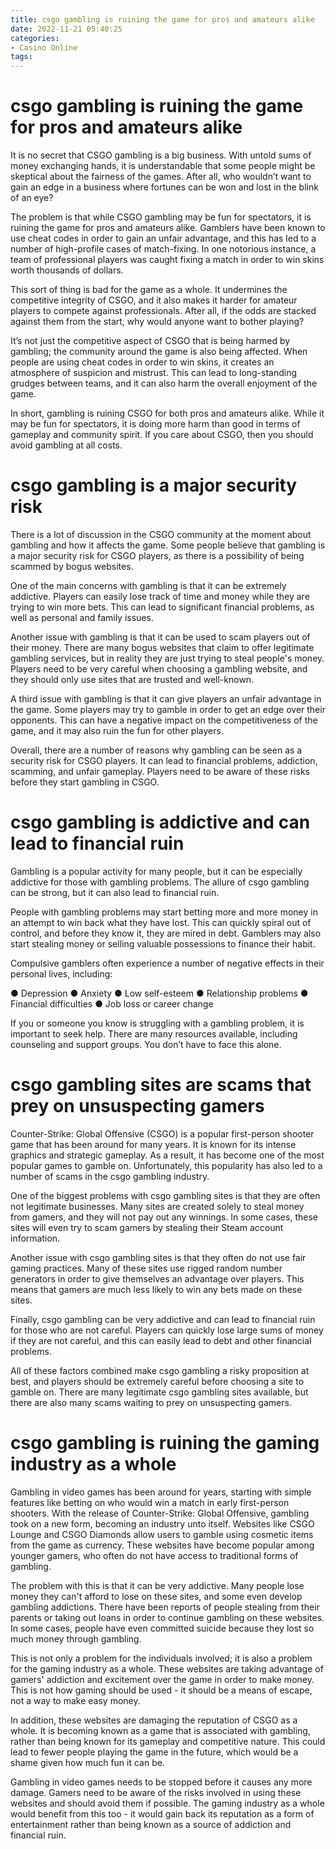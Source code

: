 ```yaml
---
title: csgo gambling is ruining the game for pros and amateurs alike
date: 2022-11-21 05:40:25
categories:
- Casino Online
tags:
---
```



#  csgo gambling is ruining the game for pros and amateurs alike

It is no secret that CSGO gambling is a big business. With untold sums of money exchanging hands, it is understandable that some people might be skeptical about the fairness of the games. After all, who wouldn’t want to gain an edge in a business where fortunes can be won and lost in the blink of an eye?

The problem is that while CSGO gambling may be fun for spectators, it is ruining the game for pros and amateurs alike. Gamblers have been known to use cheat codes in order to gain an unfair advantage, and this has led to a number of high-profile cases of match-fixing. In one notorious instance, a team of professional players was caught fixing a match in order to win skins worth thousands of dollars.

This sort of thing is bad for the game as a whole. It undermines the competitive integrity of CSGO, and it also makes it harder for amateur players to compete against professionals. After all, if the odds are stacked against them from the start, why would anyone want to bother playing?

It’s not just the competitive aspect of CSGO that is being harmed by gambling; the community around the game is also being affected. When people are using cheat codes in order to win skins, it creates an atmosphere of suspicion and mistrust. This can lead to long-standing grudges between teams, and it can also harm the overall enjoyment of the game.

In short, gambling is ruining CSGO for both pros and amateurs alike. While it may be fun for spectators, it is doing more harm than good in terms of gameplay and community spirit. If you care about CSGO, then you should avoid gambling at all costs.

#  csgo gambling is a major security risk

There is a lot of discussion in the CSGO community at the moment about gambling and how it affects the game. Some people believe that gambling is a major security risk for CSGO players, as there is a possibility of being scammed by bogus websites.

One of the main concerns with gambling is that it can be extremely addictive. Players can easily lose track of time and money while they are trying to win more bets. This can lead to significant financial problems, as well as personal and family issues.

Another issue with gambling is that it can be used to scam players out of their money. There are many bogus websites that claim to offer legitimate gambling services, but in reality they are just trying to steal people's money. Players need to be very careful when choosing a gambling website, and they should only use sites that are trusted and well-known.

A third issue with gambling is that it can give players an unfair advantage in the game. Some players may try to gamble in order to get an edge over their opponents. This can have a negative impact on the competitiveness of the game, and it may also ruin the fun for other players.

Overall, there are a number of reasons why gambling can be seen as a security risk for CSGO players. It can lead to financial problems, addiction, scamming, and unfair gameplay. Players need to be aware of these risks before they start gambling in CSGO.

#  csgo gambling is addictive and can lead to financial ruin

Gambling is a popular activity for many people, but it can be especially addictive for those with gambling problems. The allure of csgo gambling can be strong, but it can also lead to financial ruin.

People with gambling problems may start betting more and more money in an attempt to win back what they have lost. This can quickly spiral out of control, and before they know it, they are mired in debt. Gamblers may also start stealing money or selling valuable possessions to finance their habit.

Compulsive gamblers often experience a number of negative effects in their personal lives, including:

● Depression
● Anxiety
● Low self-esteem
● Relationship problems
● Financial difficulties
● Job loss or career change

If you or someone you know is struggling with a gambling problem, it is important to seek help. There are many resources available, including counseling and support groups. You don’t have to face this alone.

#  csgo gambling sites are scams that prey on unsuspecting gamers

Counter-Strike: Global Offensive (CSGO) is a popular first-person shooter game that has been around for many years. It is known for its intense graphics and strategic gameplay. As a result, it has become one of the most popular games to gamble on. Unfortunately, this popularity has also led to a number of scams in the csgo gambling industry.

One of the biggest problems with csgo gambling sites is that they are often not legitimate businesses. Many sites are created solely to steal money from gamers, and they will not pay out any winnings. In some cases, these sites will even try to scam gamers by stealing their Steam account information.

Another issue with csgo gambling sites is that they often do not use fair gaming practices. Many of these sites use rigged random number generators in order to give themselves an advantage over players. This means that gamers are much less likely to win any bets made on these sites.

Finally, csgo gambling can be very addictive and can lead to financial ruin for those who are not careful. Players can quickly lose large sums of money if they are not careful, and this can easily lead to debt and other financial problems.

All of these factors combined make csgo gambling a risky proposition at best, and players should be extremely careful before choosing a site to gamble on. There are many legitimate csgo gambling sites available, but there are also many scams waiting to prey on unsuspecting gamers.

#  csgo gambling is ruining the gaming industry as a whole

Gambling in video games has been around for years, starting with simple features like betting on who would win a match in early first-person shooters. With the release of Counter-Strike: Global Offensive, gambling took on a new form, becoming an industry unto itself. Websites like CSGO Lounge and CSGO Diamonds allow users to gamble using cosmetic items from the game as currency. These websites have become popular among younger gamers, who often do not have access to traditional forms of gambling.

The problem with this is that it can be very addictive. Many people lose money they can't afford to lose on these sites, and some even develop gambling addictions. There have been reports of people stealing from their parents or taking out loans in order to continue gambling on these websites. In some cases, people have even committed suicide because they lost so much money through gambling.

This is not only a problem for the individuals involved; it is also a problem for the gaming industry as a whole. These websites are taking advantage of gamers' addiction and excitement over the game in order to make money. This is not how gaming should be used - it should be a means of escape, not a way to make easy money.

In addition, these websites are damaging the reputation of CSGO as a whole. It is becoming known as a game that is associated with gambling, rather than being known for its gameplay and competitive nature. This could lead to fewer people playing the game in the future, which would be a shame given how much fun it can be.

Gambling in video games needs to be stopped before it causes any more damage. Gamers need to be aware of the risks involved in using these websites and should avoid them if possible. The gaming industry as a whole would benefit from this too - it would gain back its reputation as a form of entertainment rather than being known as a source of addiction and financial ruin.